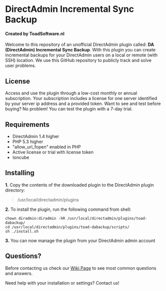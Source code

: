 # DirectAdmin Incremental Sync Backup
#### Created by ToadSoftware.nl
Welcome to this repository of an unofficial DirectAdmin plugin called: **DA (DirectAdmin) Incremental Sync Backup**. With this plugin you can create incremental backups for your DirectAdmin users on a local or remote (with SSH) location. We use this GitHub repository to publicly track and solve user problems.

## License
Access and use the plugin through a low-cost monthly or annual subscription. Your subscription includes a license for one server identified by your server ip address and a provided token. Want to see and test before buying? No problem! You can test the plugin with a 7-day trial. 

## Requirements
- DirectAdmin 1.4 higher
- PHP 5.3 higher
- "allow_url_fopen" enabled in PHP
- Active license or trial with license token
- Ioncube
 
## Installing
**1.** Copy the contents of the downloaded plugin to the DirectAdmin plugin directory:
> /usr/local/directadmin/plugins

**2.** To install the plugin, run the following command from shell:
```
chown diradmin:diradmin -hR /usr/local/directadmin/plugins/toad-dabackup/
cd /usr/local/directadmin/plugins/toad-dabackup/scripts/
sh ./install.sh
```
**3.** You can now manage the plugin from your DirectAdmin admin account

## Questions?
Before contacting us check our [Wiki Page](https://github.com/TOAD-Joey/TOAD-DA-Sync-Backup/wiki) to see most common questions and answers. 

Need help with your installation or settings? 
Contact us!
